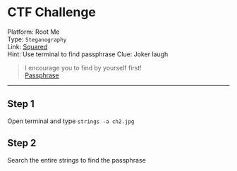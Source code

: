 # CTF Challenge

Platform: Root Me </br>
Type: `Steganography` </br>
Link: [Squared](https://www.root-me.org/en/Challenges/Steganography/Squared-38) </br>
Hint: Use terminal to find passphrase
Clue: Joker laugh

> I encourage you to find by yourself first! </br>
[Passphrase](./passphrase.txt) </br>

---

## Step 1
Open terminal and type `strings -a ch2.jpg`

## Step 2
Search the entire strings to find the passphrase
